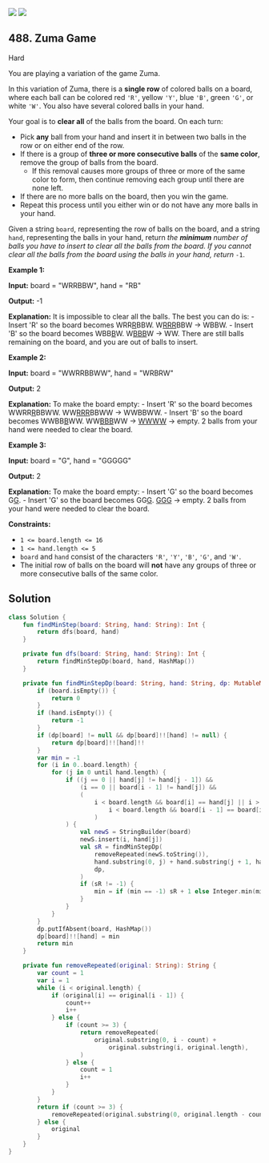 [![](https://img.shields.io/github/stars/javadev/LeetCode-in-Kotlin?label=Stars&style=flat-square)](https://github.com/javadev/LeetCode-in-Kotlin)
[![](https://img.shields.io/github/forks/javadev/LeetCode-in-Kotlin?label=Fork%20me%20on%20GitHub%20&style=flat-square)](https://github.com/javadev/LeetCode-in-Kotlin/fork)

## 488\. Zuma Game

Hard

You are playing a variation of the game Zuma.

In this variation of Zuma, there is a **single row** of colored balls on a board, where each ball can be colored red `'R'`, yellow `'Y'`, blue `'B'`, green `'G'`, or white `'W'`. You also have several colored balls in your hand.

Your goal is to **clear all** of the balls from the board. On each turn:

*   Pick **any** ball from your hand and insert it in between two balls in the row or on either end of the row.
*   If there is a group of **three or more consecutive balls** of the **same color**, remove the group of balls from the board.
    *   If this removal causes more groups of three or more of the same color to form, then continue removing each group until there are none left.
*   If there are no more balls on the board, then you win the game.
*   Repeat this process until you either win or do not have any more balls in your hand.

Given a string `board`, representing the row of balls on the board, and a string `hand`, representing the balls in your hand, return _the **minimum** number of balls you have to insert to clear all the balls from the board. If you cannot clear all the balls from the board using the balls in your hand, return_ `-1`.

**Example 1:**

**Input:** board = "WRRBBW", hand = "RB"

**Output:** -1

**Explanation:** It is impossible to clear all the balls. The best you can do is: - Insert 'R' so the board becomes WRR<ins>R</ins>BBW. W<ins>RRR</ins>BBW -> WBBW. - Insert 'B' so the board becomes WBB<ins>B</ins>W. W<ins>BBB</ins>W -> WW. There are still balls remaining on the board, and you are out of balls to insert.

**Example 2:**

**Input:** board = "WWRRBBWW", hand = "WRBRW"

**Output:** 2

**Explanation:** To make the board empty: - Insert 'R' so the board becomes WWRR<ins>R</ins>BBWW. WW<ins>RRR</ins>BBWW -> WWBBWW. - Insert 'B' so the board becomes WWBB<ins>B</ins>WW. WW<ins>BBB</ins>WW -> <ins>WWWW</ins> -> empty. 2 balls from your hand were needed to clear the board.

**Example 3:**

**Input:** board = "G", hand = "GGGGG"

**Output:** 2

**Explanation:** To make the board empty: - Insert 'G' so the board becomes G<ins>G</ins>. - Insert 'G' so the board becomes GG<ins>G</ins>. <ins>GGG</ins> -> empty. 2 balls from your hand were needed to clear the board.

**Constraints:**

*   `1 <= board.length <= 16`
*   `1 <= hand.length <= 5`
*   `board` and `hand` consist of the characters `'R'`, `'Y'`, `'B'`, `'G'`, and `'W'`.
*   The initial row of balls on the board will **not** have any groups of three or more consecutive balls of the same color.

## Solution

```kotlin
class Solution {
    fun findMinStep(board: String, hand: String): Int {
        return dfs(board, hand)
    }

    private fun dfs(board: String, hand: String): Int {
        return findMinStepDp(board, hand, HashMap())
    }

    private fun findMinStepDp(board: String, hand: String, dp: MutableMap<String, MutableMap<String, Int?>?>): Int {
        if (board.isEmpty()) {
            return 0
        }
        if (hand.isEmpty()) {
            return -1
        }
        if (dp[board] != null && dp[board]!![hand] != null) {
            return dp[board]!![hand]!!
        }
        var min = -1
        for (i in 0..board.length) {
            for (j in 0 until hand.length) {
                if ((j == 0 || hand[j] != hand[j - 1]) &&
                    (i == 0 || board[i - 1] != hand[j]) &&
                    (
                        i < board.length && board[i] == hand[j] || i > 0 &&
                            i < board.length && board[i - 1] == board[i] && board[i] != hand[j]
                        )
                ) {
                    val newS = StringBuilder(board)
                    newS.insert(i, hand[j])
                    val sR = findMinStepDp(
                        removeRepeated(newS.toString()),
                        hand.substring(0, j) + hand.substring(j + 1, hand.length),
                        dp,
                    )
                    if (sR != -1) {
                        min = if (min == -1) sR + 1 else Integer.min(min, sR + 1)
                    }
                }
            }
        }
        dp.putIfAbsent(board, HashMap())
        dp[board]!![hand] = min
        return min
    }

    private fun removeRepeated(original: String): String {
        var count = 1
        var i = 1
        while (i < original.length) {
            if (original[i] == original[i - 1]) {
                count++
                i++
            } else {
                if (count >= 3) {
                    return removeRepeated(
                        original.substring(0, i - count) +
                            original.substring(i, original.length),
                    )
                } else {
                    count = 1
                    i++
                }
            }
        }
        return if (count >= 3) {
            removeRepeated(original.substring(0, original.length - count))
        } else {
            original
        }
    }
}
```